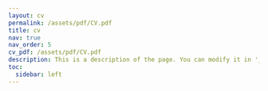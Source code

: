 ```yaml
---
layout: cv
permalink: /assets/pdf/CV.pdf
title: cv
nav: true
nav_order: 5
cv_pdf: /assets/pdf/CV.pdf
description: This is a description of the page. You can modify it in '_pages/cv.md'. You can also change or remove the top pdf download button.
toc:
  sidebar: left
---
```

